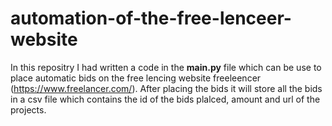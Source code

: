 # automation-of-the-free-lenceer-website


In this repositry I had written a code in the **main.py** file which can be use to place automatic bids on the free lencing website freeleencer (https://www.freelancer.com/). 
After placing the bids it will store all the bids in a csv file which contains the id of the bids plalced, amount and url of the projects. 
